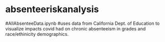# absenteeriskanalysis
#AllAbsenteeData.ipynb
#uses data from California Dept. of Education to visualize impacts covid had on chronic absenteeism in grades and race/ethinicity demographics.
